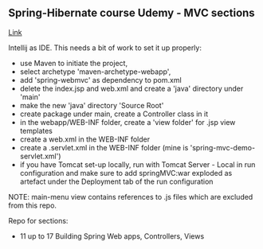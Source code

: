 ## Spring-Hibernate course Udemy - MVC sections
[Link](https://www.udemy.com/course/spring-hibernate-tutorial/)

Intellij as IDE. This needs a bit of work to set it up properly: 
- use Maven to initiate the project, 
- select archetype 'maven-archetype-webapp',
- add 'spring-webmvc' as dependency to pom.xml
- delete the index.jsp and web.xml and create a 'java' directory under 'main'
- make the new 'java' directory 'Source Root'
- create package under main, create a Controller class in it
- in the webapp/WEB-INF folder, create a 'view folder' for .jsp view templates
- create a web.xml in the WEB-INF folder
- create a <whatever>.servlet.xml in the WEB-INF folder (mine is 
  'spring-mvc-demo-servlet.xml')
- if you have Tomcat set-up locally, run with Tomcat Server - Local in run 
  configuration and make sure to add springMVC:war exploded as artefact 
  under the Deployment tab of the run configuration 

NOTE: main-menu view contains references to .js files which are excluded 
from this repo.

Repo for sections:
- 11 up to 17 Building Spring Web apps, Controllers, Views
